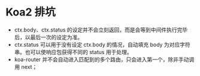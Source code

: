# Koa2 排坑
- ctx.body、ctx.status 的设定并不会立刻返回，而是会等到中间件执行完毕后，以最后一次的设定为准。
- ctx.status 可以用于没有设定 ctx.body 的情况，自动填充 body 为对应字符串。也可以使响应包获得不同的 status 用于处理。
- koa-router 并不会自动进入匹配到的多个路由，只会进入第一个，除非手动调用 next；